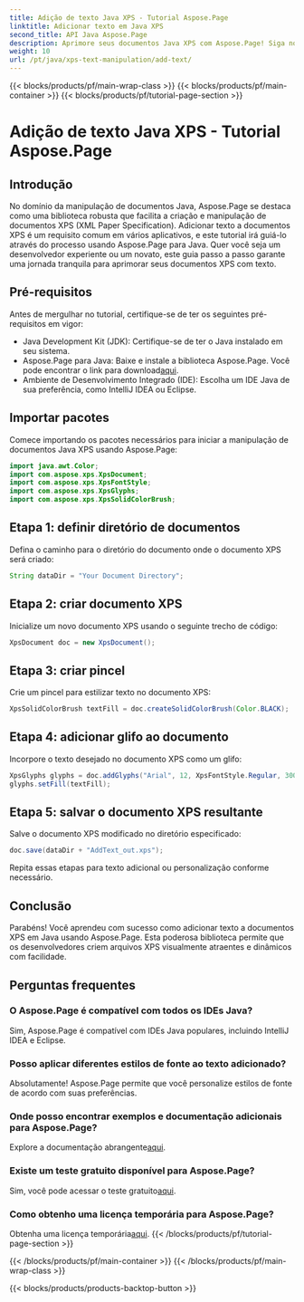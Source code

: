 ```yaml
---
title: Adição de texto Java XPS - Tutorial Aspose.Page
linktitle: Adicionar texto em Java XPS
second_title: API Java Aspose.Page
description: Aprimore seus documentos Java XPS com Aspose.Page! Siga nosso guia passo a passo para adicionar texto sem esforço. Eleve suas habilidades de manipulação de documentos hoje mesmo.
weight: 10
url: /pt/java/xps-text-manipulation/add-text/
---
```


{{< blocks/products/pf/main-wrap-class >}}
{{< blocks/products/pf/main-container >}}
{{< blocks/products/pf/tutorial-page-section >}}

# Adição de texto Java XPS - Tutorial Aspose.Page

## Introdução
No domínio da manipulação de documentos Java, Aspose.Page se destaca como uma biblioteca robusta que facilita a criação e manipulação de documentos XPS (XML Paper Specification). Adicionar texto a documentos XPS é um requisito comum em vários aplicativos, e este tutorial irá guiá-lo através do processo usando Aspose.Page para Java. Quer você seja um desenvolvedor experiente ou um novato, este guia passo a passo garante uma jornada tranquila para aprimorar seus documentos XPS com texto.
## Pré-requisitos
Antes de mergulhar no tutorial, certifique-se de ter os seguintes pré-requisitos em vigor:
- Java Development Kit (JDK): Certifique-se de ter o Java instalado em seu sistema.
-  Aspose.Page para Java: Baixe e instale a biblioteca Aspose.Page. Você pode encontrar o link para download[aqui](https://releases.aspose.com/page/java/).
- Ambiente de Desenvolvimento Integrado (IDE): Escolha um IDE Java de sua preferência, como IntelliJ IDEA ou Eclipse.
## Importar pacotes
Comece importando os pacotes necessários para iniciar a manipulação de documentos Java XPS usando Aspose.Page:
```java
import java.awt.Color;
import com.aspose.xps.XpsDocument;
import com.aspose.xps.XpsFontStyle;
import com.aspose.xps.XpsGlyphs;
import com.aspose.xps.XpsSolidColorBrush;
```
## Etapa 1: definir diretório de documentos
Defina o caminho para o diretório do documento onde o documento XPS será criado:
```java
String dataDir = "Your Document Directory";
```
## Etapa 2: criar documento XPS
Inicialize um novo documento XPS usando o seguinte trecho de código:
```java
XpsDocument doc = new XpsDocument();
```
## Etapa 3: criar pincel
Crie um pincel para estilizar texto no documento XPS:
```java
XpsSolidColorBrush textFill = doc.createSolidColorBrush(Color.BLACK);
```
## Etapa 4: adicionar glifo ao documento
Incorpore o texto desejado no documento XPS como um glifo:
```java
XpsGlyphs glyphs = doc.addGlyphs("Arial", 12, XpsFontStyle.Regular, 300f, 450f, "Hello World!");
glyphs.setFill(textFill);
```
## Etapa 5: salvar o documento XPS resultante
Salve o documento XPS modificado no diretório especificado:
```java
doc.save(dataDir + "AddText_out.xps");
```
Repita essas etapas para texto adicional ou personalização conforme necessário.
## Conclusão
Parabéns! Você aprendeu com sucesso como adicionar texto a documentos XPS em Java usando Aspose.Page. Esta poderosa biblioteca permite que os desenvolvedores criem arquivos XPS visualmente atraentes e dinâmicos com facilidade.
## Perguntas frequentes
### O Aspose.Page é compatível com todos os IDEs Java?
Sim, Aspose.Page é compatível com IDEs Java populares, incluindo IntelliJ IDEA e Eclipse.
### Posso aplicar diferentes estilos de fonte ao texto adicionado?
Absolutamente! Aspose.Page permite que você personalize estilos de fonte de acordo com suas preferências.
### Onde posso encontrar exemplos e documentação adicionais para Aspose.Page?
 Explore a documentação abrangente[aqui](https://reference.aspose.com/page/java/).
### Existe um teste gratuito disponível para Aspose.Page?
 Sim, você pode acessar o teste gratuito[aqui](https://releases.aspose.com/).
### Como obtenho uma licença temporária para Aspose.Page?
 Obtenha uma licença temporária[aqui](https://purchase.aspose.com/temporary-license/).
{{< /blocks/products/pf/tutorial-page-section >}}

{{< /blocks/products/pf/main-container >}}
{{< /blocks/products/pf/main-wrap-class >}}

{{< blocks/products/products-backtop-button >}}
